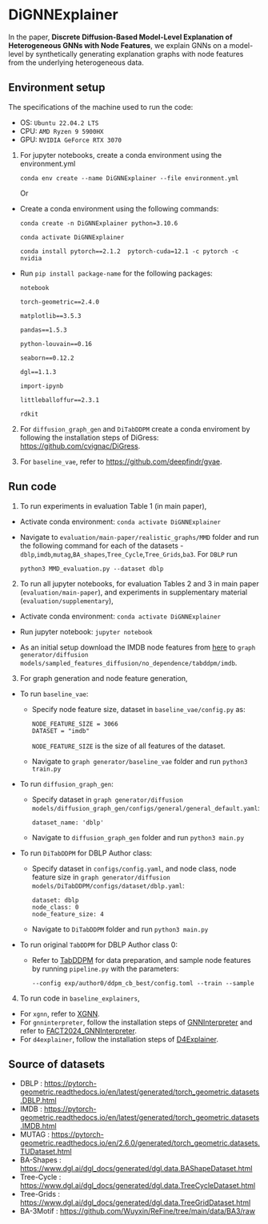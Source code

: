 # DiGNNExplainer

In the paper, <strong>Discrete Diffusion-Based Model-Level Explanation of Heterogeneous GNNs with Node Features</strong>, we explain GNNs on a model-level by synthetically generating explanation graphs with node features from the underlying heterogeneous data.

## Environment setup

The specifications of the machine used to run the code:
 - OS: `Ubuntu 22.04.2 LTS`
 - CPU: `AMD Ryzen 9 5900HX`
 - GPU: `NVIDIA GeForce RTX 3070`
   
1. For jupyter notebooks, create a conda environment using the environment.yml<br/>

   ```
   conda env create --name DiGNNExplainer --file environment.yml
   ```  
   Or
 
 - Create a conda environment using the following commands:  
 
   `conda create -n DiGNNExplainer python=3.10.6 `

   `conda activate DiGNNExplainer`  

   `conda install pytorch==2.1.2  pytorch-cuda=12.1 -c pytorch -c nvidia`


- Run `pip install package-name` for the following packages:
   
    `notebook` 

    `torch-geometric==2.4.0`  

    `matplotlib==3.5.3` 

    `pandas==1.5.3` 

    `python-louvain==0.16` 

    `seaborn==0.12.2` 

    `dgl==1.1.3` 

    `import-ipynb`

    `littleballoffur==2.3.1`
     
     `rdkit`

    	
 2.  For `diffusion_graph_gen` and `DiTabDDPM` create a conda enviroment by following the installation steps of DiGress: https://github.com/cvignac/DiGress.  <br/>
 
 3.  For `baseline_vae`, refer to https://github.com/deepfindr/gvae.

## Run code
1. To run experiments in evaluation Table 1 (in main paper), <br/>
- Activate conda environment:
 `conda activate DiGNNExplainer` <br/>
- Navigate to `evaluation/main-paper/realistic_graphs/MMD` folder and run the following command for each of the datasets - `dblp`,`imdb`,`mutag`,`BA_shapes`,`Tree_Cycle`,`Tree_Grids`,`ba3`. For `DBLP` run

  ```
  python3 MMD_evaluation.py --dataset dblp
  ```
  
2. To run all jupyter notebooks, for evaluation Tables 2 and 3 in main paper (`evaluation/main-paper`), and experiments in supplementary material (`evaluation/supplementary`), 
- Activate conda environment:
 `conda activate DiGNNExplainer`

- Run jupyter notebook:
 `jupyter notebook`
 
- As an initial setup download the IMDB node features from [here](https://drive.google.com/file/d/1cYWwO4WgfafH3G0bOw69DQsLAFUiJs-5/view?usp=sharing) to `graph generator/diffusion models/sampled_features_diffusion/no_dependence/tabddpm/imdb`.<br/> 

3. For graph generation and node feature generation,<br/>
- To run `baseline_vae`:<br/>
	- Specify node feature size, dataset in `baseline_vae/config.py` as: 
	  ```
	  NODE_FEATURE_SIZE = 3066
	  DATASET = "imdb"   
	  ```
   	 	`NODE_FEATURE_SIZE` is the size of all features of the dataset.<br/>
      
	- Navigate to `graph generator/baseline_vae` folder and run
       	 `python3 train.py`
   
- To run `diffusion_graph_gen`:<br/>
	- Specify dataset in `graph generator/diffusion models/diffusion_graph_gen/configs/general/general_default.yaml`:
 
	  ```
	  dataset_name: 'dblp'
	  ```
	- Navigate to `diffusion_graph_gen` folder and run
	   `python3 main.py`

 - To run `DiTabDDPM` for DBLP Author class:<br/>
 	- Specify dataset in `configs/config.yaml`, and node class, node feature size in `graph generator/diffusion models/DiTabDDPM/configs/dataset/dblp.yaml`:
    
	  ```
	  dataset: dblp
	  node_class: 0
	  node_feature_size: 4
	  ```
	- Navigate to `DiTabDDPM` folder and run
          `python3 main.py`
          
 - To run original `TabDDPM` for DBLP Author class 0:<br/>
 	- Refer to [TabDDPM](https://github.com/yandex-research/tab-ddpm) for data preparation, and sample node features by running `pipeline.py` with the parameters:
    
	  ```
	  --config exp/author0/ddpm_cb_best/config.toml --train --sample
	  ```
          
     		
4. To run code in `baseline_explainers`,
- For `xgnn`, refer to [XGNN](https://github.com/divelab/DIG/tree/main/dig/xgraph/XGNN).<br/>
- For `gnninterpreter`, follow the installation steps of [GNNInterpreter](https://github.com/yolandalalala/GNNInterpreter/tree/main) and refer to [FACT2024_GNNInterpreter](https://github.com/MeneerTS/FACT2024_GNNInterpreter/tree/main/GNNInterpreter-Most-Recent-Version). <br/>
- For `d4explainer`, follow the installation steps of [D4Explainer](https://github.com/Graph-and-Geometric-Learning/D4Explainer/tree/main).<br/>

       
## Source of datasets
- DBLP : https://pytorch-geometric.readthedocs.io/en/latest/generated/torch_geometric.datasets.DBLP.html
- IMDB : https://pytorch-geometric.readthedocs.io/en/latest/generated/torch_geometric.datasets.IMDB.html
- MUTAG : https://pytorch-geometric.readthedocs.io/en/2.6.0/generated/torch_geometric.datasets.TUDataset.html
- BA-Shapes : https://www.dgl.ai/dgl_docs/generated/dgl.data.BAShapeDataset.html
- Tree-Cycle : https://www.dgl.ai/dgl_docs/generated/dgl.data.TreeCycleDataset.html
- Tree-Grids : https://www.dgl.ai/dgl_docs/generated/dgl.data.TreeGridDataset.html
- BA-3Motif : https://github.com/Wuyxin/ReFine/tree/main/data/BA3/raw


